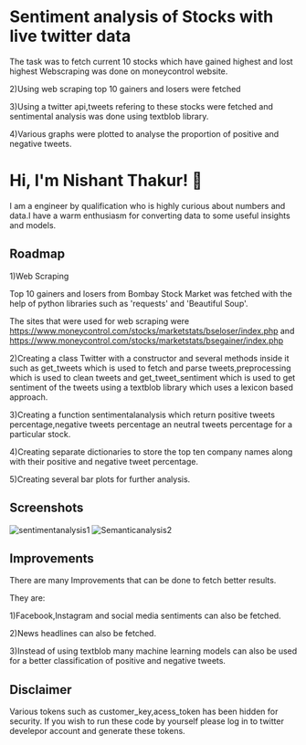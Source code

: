 
# Sentiment analysis of Stocks with live twitter data

The task was to fetch current 10 stocks which have gained highest and lost highest 
Webscraping was done on moneycontrol website.

2)Using web scraping top 10 gainers and losers were fetched

3)Using a twitter api,tweets refering to these stocks were fetched
and sentimental analysis was done using textblob library.

4)Various graphs were plotted to analyse the proportion of positive and negative tweets.



# Hi, I'm Nishant Thakur! 👋

I am a engineer by qualification who is highly curious about numbers and data.I have a warm enthusiasm for converting data to some useful insights and models.


## Roadmap


1)Web Scraping

Top 10 gainers and losers from Bombay Stock Market was fetched 
with the help of python libraries such as 'requests' and 'Beautiful Soup'.

The sites that were used for web scraping were https://www.moneycontrol.com/stocks/marketstats/bseloser/index.php
 and https://www.moneycontrol.com/stocks/marketstats/bsegainer/index.php

2)Creating a class Twitter with a constructor and several methods inside it
 such as get_tweets which is used to fetch and parse tweets,preprocessing which is used to clean tweets and get_tweet_sentiment which is used to get sentiment of the tweets using a textblob library which uses a lexicon based approach.

3)Creating a function sentimentalanalysis which return positive tweets percentage,negative tweets percentage an neutral tweets percentage for a particular stock.

4)Creating separate dictionaries to store the top ten company names along with their positive and negative tweet percentage.

5)Creating several bar plots for further analysis.
## Screenshots

![sentimentanalysis1](https://user-images.githubusercontent.com/102639991/180588788-a93221d7-60d9-41f9-ab2c-c32d43e23cb3.png)
![Semanticanalysis2](https://user-images.githubusercontent.com/102639991/180588799-40735029-a504-488a-8568-3c9cd99bf448.png)




## Improvements

There are many Improvements that can be done to fetch better results.

They are:

1)Facebook,Instagram and social media sentiments can also be fetched.

2)News headlines can also be fetched.

3)Instead of using textblob many machine learning models can also be used for a better classification of positive and negative tweets.
## Disclaimer

Various tokens such as customer_key,acess_token has been hidden for security.
If you wish to run these code by yourself please log in to twitter develepor account and generate these tokens.